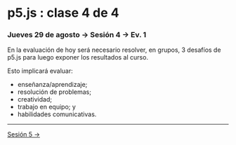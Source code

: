 # p5.js : clase 4 de 4

### Jueves 29 de agosto → Sesión 4 → Ev. 1

En la evaluación de hoy será necesario resolver, en grupos, 3 desafíos de p5.js para luego exponer los resultados al curso. 

Esto implicará evaluar: 

- enseñanza/aprendizaje;
- resolución de problemas;
- creatividad;
- trabajo en equipo; y
- habilidades comunicativas.

-------

[Sesión 5 →](https://github.com/profesorfaco/AUD5V0010-2019-2/tree/gh-pages/sesion-05)
